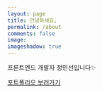 ```yaml
---
layout: page
title: 안녕하세요,
permalink: /about
comments: false
image:
imageshadow: true
---
```


프론트엔드 개발자 정민선입니다✨

<a target="_blank" href="https://minsun.netlify.app/" class="btn btn-dark">포트폴리오 보러가기</a>
